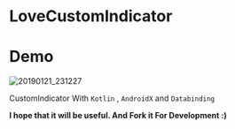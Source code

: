 # LoveCustomIndicator


# Demo

![20190121_231227](https://user-images.githubusercontent.com/26750131/51496424-ba9daa80-1d8d-11e9-823f-c25cc57d49bc.gif)

CustomIndicator With ```Kotlin``` , ```AndroidX``` and ```Databinding```


__I hope that it will be useful. And Fork it For Development :)__

